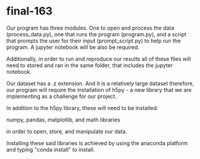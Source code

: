 # final-163

Our program has three modules. One to open and process the data (process_data.py),
one that runs the program (program.py), and a script that prompts the user for 
their input (prompt_script.py) to help run the program. A jupyter notebook will be
also be required.  

Additionally, in order to run and reproduce our results all of these files will 
need to stored and ran in the same folder, that includes the jupyter notebook. 

Our dataset has a .z extension. And it is a relatively large dataset therefore, 
our program will require the installation of h5py - a new library that we are
implementing as a challenge for our project. 

In addition to the h5py library, these will need to be installed:

  numpy, pandas, matplotlib, and math libraries 
  
in order to open, store, and manipulate our data.

Installing these said libraries is achieved by using the anaconda platform and typing 
"conda install" to install.
